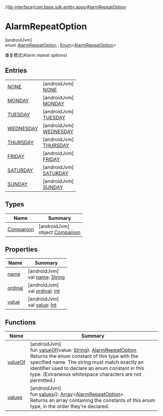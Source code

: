 //[lib-interface](../../../index.md)/[com.base.sdk.entity.apps](../index.md)/[AlarmRepeatOption](index.md)

# AlarmRepeatOption

[androidJvm]\
enum [AlarmRepeatOption](index.md) : [Enum](https://kotlinlang.org/api/latest/jvm/stdlib/kotlin/-enum/index.html)&lt;[AlarmRepeatOption](index.md)&gt; 

重复模式(Alarm repeat options)

## Entries

| | |
|---|---|
| [NONE](-n-o-n-e/index.md) | [androidJvm]<br>[NONE](-n-o-n-e/index.md) |
| [MONDAY](-m-o-n-d-a-y/index.md) | [androidJvm]<br>[MONDAY](-m-o-n-d-a-y/index.md) |
| [TUESDAY](-t-u-e-s-d-a-y/index.md) | [androidJvm]<br>[TUESDAY](-t-u-e-s-d-a-y/index.md) |
| [WEDNESDAY](-w-e-d-n-e-s-d-a-y/index.md) | [androidJvm]<br>[WEDNESDAY](-w-e-d-n-e-s-d-a-y/index.md) |
| [THURSDAY](-t-h-u-r-s-d-a-y/index.md) | [androidJvm]<br>[THURSDAY](-t-h-u-r-s-d-a-y/index.md) |
| [FRIDAY](-f-r-i-d-a-y/index.md) | [androidJvm]<br>[FRIDAY](-f-r-i-d-a-y/index.md) |
| [SATURDAY](-s-a-t-u-r-d-a-y/index.md) | [androidJvm]<br>[SATURDAY](-s-a-t-u-r-d-a-y/index.md) |
| [SUNDAY](-s-u-n-d-a-y/index.md) | [androidJvm]<br>[SUNDAY](-s-u-n-d-a-y/index.md) |

## Types

| Name | Summary |
|---|---|
| [Companion](-companion/index.md) | [androidJvm]<br>object [Companion](-companion/index.md) |

## Properties

| Name | Summary |
|---|---|
| [name](../../com.base.sdk.port.app/-w-m-camera-flash-mode/-w-m-camera-flash-mode-auto/index.md#-372974862%2FProperties%2F-721212597) | [androidJvm]<br>val [name](../../com.base.sdk.port.app/-w-m-camera-flash-mode/-w-m-camera-flash-mode-auto/index.md#-372974862%2FProperties%2F-721212597): [String](https://kotlinlang.org/api/latest/jvm/stdlib/kotlin/-string/index.html) |
| [ordinal](../../com.base.sdk.port.app/-w-m-camera-flash-mode/-w-m-camera-flash-mode-auto/index.md#-739389684%2FProperties%2F-721212597) | [androidJvm]<br>val [ordinal](../../com.base.sdk.port.app/-w-m-camera-flash-mode/-w-m-camera-flash-mode-auto/index.md#-739389684%2FProperties%2F-721212597): [Int](https://kotlinlang.org/api/latest/jvm/stdlib/kotlin/-int/index.html) |
| [value](value.md) | [androidJvm]<br>val [value](value.md): [Int](https://kotlinlang.org/api/latest/jvm/stdlib/kotlin/-int/index.html) |

## Functions

| Name | Summary |
|---|---|
| [valueOf](value-of.md) | [androidJvm]<br>fun [valueOf](value-of.md)(value: [String](https://kotlinlang.org/api/latest/jvm/stdlib/kotlin/-string/index.html)): [AlarmRepeatOption](index.md)<br>Returns the enum constant of this type with the specified name. The string must match exactly an identifier used to declare an enum constant in this type. (Extraneous whitespace characters are not permitted.) |
| [values](values.md) | [androidJvm]<br>fun [values](values.md)(): [Array](https://kotlinlang.org/api/latest/jvm/stdlib/kotlin/-array/index.html)&lt;[AlarmRepeatOption](index.md)&gt;<br>Returns an array containing the constants of this enum type, in the order they're declared. |
